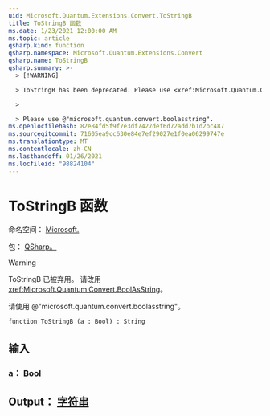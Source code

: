 ```yaml
---
uid: Microsoft.Quantum.Extensions.Convert.ToStringB
title: ToStringB 函数
ms.date: 1/23/2021 12:00:00 AM
ms.topic: article
qsharp.kind: function
qsharp.namespace: Microsoft.Quantum.Extensions.Convert
qsharp.name: ToStringB
qsharp.summary: >-
  > [!WARNING]

  > ToStringB has been deprecated. Please use <xref:Microsoft.Quantum.Convert.BoolAsString> instead.

  >

  > Please use @"microsoft.quantum.convert.boolasstring".
ms.openlocfilehash: 82e84fd5f9f7e3df7427def6d72add7b1d2bc487
ms.sourcegitcommit: 71605ea9cc630e84e7ef29027e1f0ea06299747e
ms.translationtype: MT
ms.contentlocale: zh-CN
ms.lasthandoff: 01/26/2021
ms.locfileid: "98824104"
---
```

# <a name="tostringb-function"></a>ToStringB 函数

命名空间： [Microsoft.](xref:Microsoft.Quantum.Extensions.Convert)

包： [QSharp。](https://nuget.org/packages/Microsoft.Quantum.QSharp.Core)


> [!WARNING]
> ToStringB 已被弃用。 请改用 <xref:Microsoft.Quantum.Convert.BoolAsString>。
>
> 请使用 @"microsoft.quantum.convert.boolasstring"。



```qsharp
function ToStringB (a : Bool) : String
```


## <a name="input"></a>输入

### <a name="a--bool"></a>a： [Bool](xref:microsoft.quantum.lang-ref.bool)





## <a name="output--string"></a>Output： [字符串](xref:microsoft.quantum.lang-ref.string)

